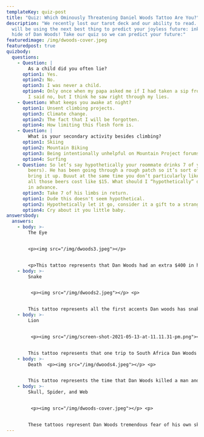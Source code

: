 ```yaml
---
templateKey: quiz-post
title: "Quiz: Which Ominously Threatening Daniel Woods Tattoo Are You?"
description: "We recently lost our tarot deck and our ability to read. So we
  will be using the next best thing to predict your joyless future: ink from the
  hide of Dan Woods! Take our quiz so we can predict your future:"
featuredimage: /img/dwoods-cover.jpeg
featuredpost: true
quizbody:
  questions:
    - Question: |
        As a child did you often lie?
      option1: Yes.
      option2: No.
      option3: I was never a child.
      option4: Only once when my papa asked me if I had taken a sip from his bourbon.
        I said no, but I think he saw right through my lies.
    - Question: What keeps you awake at night?
      option1: Unsent climbing projects.
      option3: Climate change.
      option2: The fact that I will be forgotten.
      option4: How limiting this flesh form is.
    - Question: |
        What is your secondary activity besides climbing? 
      option1: Skiing
      option2: Mountain Biking
      option3: Being intentionally unhelpful on Mountain Project forums.
      option4: Surfing
    - Question: So let’s say hypothetically your roommate drinks 7 of your beers (nice
        beers). He has been going through a rough patch so it’s sort of weird to
        bring it up. Buuut at the same time you don’t particularly like him and
        all those beers cost like $15. What should I “hypothetically” do? Thanks
        in advance.
      option3: Take 7 of his limbs in return.
      option1: Dude this doesn't seem hypothetical.
      option2: Hypothetically let it go, consider it a gift to a stranger in need.
      option4: Cry about it you little baby.
answersbody:
  answers:
    - body: >-
        The Eye


        <p><img src="/img/dwoods3.jpeg"></p>


        <p>This tattoo represents that Dan Woods had an extra $400 in his bank account. This is what happens when you actually pay your athletes: they get sick tattoos. Anyway, this tarot card is the all seeing eye. Not your eye though, someone has been watching you very closely and I would maybe hire a PI and get ready to file a restraining order.</p>
    - body: >-
        Snake


         <p><img src="/img/dwoods2.jpeg"></p> <p>


        This tattoo represents all the first accents Dan woods has snaked from his fellow athletes. This tarot card is the serpent of the sea. You are a sea dog at heart, not because you love the sea. Instead, you constantly romanticize leaving behind your friends and family in order to pursue some fruitless adventure where you can “really do some living”.</p>
    - body: >-
        Lion


         <p><img src="/img/screen-shot-2021-05-13-at-11.11.31-pm.png"></p> <p>


        This tattoo represents that one trip to South Africa Dan Woods went on that was sick AF. This tarot card is the courageous lion. You believe yourself to be courageous and that you don’t have a comfort zone. When in reality you have surrounded yourself in a culture that seems dangerous so you don’t have to be brave, ever. This is also the reason you are still single.</p>
    - body: >-
        Death  <p><img src="/img/dwoods4.jpeg"></p> <p>


        This tattoo represents the time that Dan Woods killed a man and hid his body on Pajarito Mountain just outside of Los Alamos, NM. This tarot card is the slow decay that is coming for us all one day. I hope you are ready to die, because you will die. Most people do. </p>
    - body: >-
        Skull, Spider, and Web


         <p><img src="/img/dwoods-cover.jpeg"></p> <p>


        These tattoos represent Dan Woods tremendous fear of his own skin. He wanted to cover up as much as possible with these two tattoos. This tarot card is the spider of the dead. Unlike normal spiders this one is not living. Just like you. You haven’t felt alive for a long time, not since you found a 7th chicken nugget in your 6 piece chicken nugget order. Everyday is the same day, and one of them will be your last. </p>
---
```

